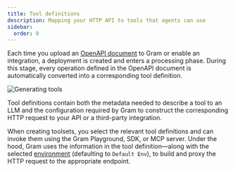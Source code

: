 ```yaml
---
title: Tool definitions
description: Mapping your HTTP API to tools that agents can use
sidebar:
  order: 0
---
```


Each time you upload an [OpenAPI document](/concepts/openapi) to Gram or enable an integration, a deployment is created and enters a processing phase. During this stage, every operation defined in the OpenAPI document is automatically converted into a corresponding tool definition.

![Generating tools](/img/concepts/tool-definitions/tools-generation.png)

Tool definitions contain both the metadata needed to describe a tool to an LLM and the configuration required by Gram to construct the corresponding HTTP request to your API or a third-party integration.

When creating toolsets, you select the relevant tool definitions and can invoke them using the Gram Playground, SDK, or MCP server. Under the hood, Gram uses the information in the tool definition—along with the selected [environment](/concepts/environments) (defaulting to `Default Env`), to build and proxy the HTTP request to the appropriate endpoint.
